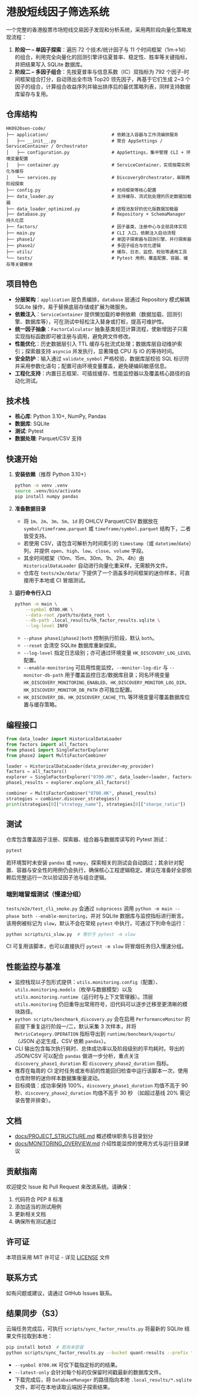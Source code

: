 # 港股短线因子筛选系统

一个完整的香港股票市场短线交易因子发现和分析系统，采用两阶段向量化策略发现流程：

1. **阶段一 – 单因子探索**：遍历 72 个技术/统计因子与 11 个时间框架（1m→1d）的组合，利用完全向量化的回测引擎评估夏普率、稳定性、胜率等关键指标，并把结果写入 SQLite 数据库。
2. **阶段二 – 多因子组合**：先按夏普率与信息系数（IC）双指标为 792 个因子-时间框架组合打分，自动筛出全市场 Top20 领先因子，再基于它们生成 2~3 个因子的组合，计算组合收益序列并输出排序后的最优策略列表，同样支持数据库留存与复用。

## 仓库结构

```
HK0920sen-code/
├── application/                        # 依赖注入容器与工作流编排服务
│   ├── __init__.py                     # 聚合 AppSettings / ServiceContainer / Orchestrator
│   ├── configuration.py                # AppSettings，集中管理 CLI + 环境变量配置
│   ├── container.py                    # ServiceContainer，实现按需实例化与缓存
│   └── services.py                     # DiscoveryOrchestrator，串联两阶段探索
├── config.py                           # 时间框架等核心配置
├── data_loader.py                      # 支持缓存、流式批处理的历史数据加载器
├── data_loader_optimized.py            # 进程池友好的优化版数据加载器
├── database.py                         # Repository + SchemaManager 持久化层
├── factors/                            # 因子基类、注册中心与全部具体实现
├── main.py                             # CLI 入口，依赖注入启动流程
├── phase1/                             # 单因子探索器与回测引擎、并行探索器
├── phase2/                             # 多因子组合与优化逻辑
├── utils/                              # 缓存、日志、监控、校验等通用工具
└── tests/                              # Pytest 用例，覆盖配置、容器、缓存等关键模块
```

## 项目特色

- **分层架构**：`application` 层负责编排，`database` 层通过 Repository 模式解耦 SQLite 操作，易于替换底层存储或扩展为微服务。
- **依赖注入**：`ServiceContainer` 提供懒加载的单例依赖（数据加载、回测引擎、数据库等），可在测试中轻松注入替身或打桩，提高可维护性。
- **统一因子抽象**：`FactorCalculator` 抽象基类规范计算流程，使新增因子只需实现指标函数即可被注册与调用，避免跨文件修改。
- **性能优化**：历史数据层引入 TTL 缓存与批流式处理；数据库层自动维护索引；探索器支持 `asyncio` 并发执行，显著降低 CPU 与 IO 的等待时间。
- **安全防护**：输入通过 `validate_symbol` 严格校验，数据库层校验 SQL 标识符并采用参数化语句；配置可由环境变量覆盖，避免硬编码敏感信息。
- **工程化支持**：内置日志框架、可插拔缓存、性能监控器以及覆盖核心路径的自动化测试。

## 技术栈

- **核心库**: Python 3.10+, NumPy, Pandas
- **数据库**: SQLite
- **测试**: Pytest
- **数据处理**: Parquet/CSV 支持

## 快速开始

1. **安装依赖**（推荐 Python 3.10+）
   ```bash
   python -m venv .venv
   source .venv/bin/activate
   pip install numpy pandas
   ```

2. **准备数据目录**
   - 将 `1m`、`2m`、`3m`、`5m`、`1d` 的 OHLCV Parquet/CSV 数据放在 `symbol/timeframe.parquet` 或 `timeframe/symbol.parquet` 结构下，二者皆受支持。
   - 若使用 CSV，请包含可解析为时间索引的 `timestamp`（或 `datetime`/`date`）列，并提供 `open`、`high`、`low`、`close`、`volume` 字段。
   - 其余时间框架（10m、15m、30m、1h、2h、4h）由 `HistoricalDataLoader` 自动进行向量化重采样，无需额外文件。
   - 仓库在 `tests/e2e/data/` 下提供了一个涵盖多时间框架的迷你样本，可直接用于本地或 CI 冒烟测试。

3. **运行命令行入口**
   ```bash
   python -m main \
       --symbol 0700.HK \
       --data-root /path/to/data_root \
       --db-path .local_results/hk_factor_results.sqlite \
       --log-level INFO
   ```
   - `--phase phase1|phase2|both` 控制执行阶段，默认 `both`。
   - `--reset` 会清空 SQLite 数据库重新探索。
   - `--log-level` 指定日志级别；亦可通过环境变量 `HK_DISCOVERY_LOG_LEVEL` 配置。
   - `--enable-monitoring` 可启用性能监控，`--monitor-log-dir` 与 `--monitor-db-path` 用于覆盖监控日志/数据库目录；同名环境变量 `HK_DISCOVERY_MONITORING_ENABLED`、`HK_DISCOVERY_MONITOR_LOG_DIR`、`HK_DISCOVERY_MONITOR_DB_PATH` 亦可独立配置。
   - `HK_DISCOVERY_DB`、`HK_DISCOVERY_CACHE_TTL` 等环境变量可覆盖数据库位置与缓存策略。

## 编程接口

```python
from data_loader import HistoricalDataLoader
from factors import all_factors
from phase1 import SingleFactorExplorer
from phase2 import MultiFactorCombiner

loader = HistoricalDataLoader(data_provider=my_provider)
factors = all_factors()
explorer = SingleFactorExplorer("0700.HK", data_loader=loader, factors=factors)
phase1_results = explorer.explore_all_factors()

combiner = MultiFactorCombiner("0700.HK", phase1_results)
strategies = combiner.discover_strategies()
print(strategies[0]["strategy_name"], strategies[0]["sharpe_ratio"])
```

## 测试

仓库包含覆盖因子注册、探索器、组合器与数据库读写的 Pytest 测试：

```bash
pytest
```

若环境暂时未安装 `pandas` 或 `numpy`，探索相关的测试会自动跳过；其余针对配置、容器与安全性的用例仍会执行，确保核心工程逻辑稳定。建议在准备好全部依赖后完整运行一次以验证因子池与组合逻辑。

### 端到端冒烟测试（慢速分组）

`tests/e2e/test_cli_smoke.py` 会通过 `subprocess` 调用 `python -m main --phase both --enable-monitoring`，并对 SQLite 数据库与监控指标进行断言。该用例被标记为 `slow`，默认不会在常规 `pytest` 中执行，可通过下列命令运行：

```bash
python scripts/ci_slow.py  # 等价于 pytest -m slow
```

CI 可复用该脚本，也可以直接执行 `pytest -m slow` 将冒烟任务归入慢速分组。

## 性能监控与基准

- 监控栈现以子包形式提供：`utils.monitoring.config`（配置）、`utils.monitoring.models`（枚举与数据模型）以及 `utils.monitoring.runtime`（运行时与上下文管理器）。顶层 `utils.monitoring` 仍旧重导出常用符号，旧代码可以逐步迁移至更清晰的模块路径。
- `python scripts/benchmark_discovery.py` 会在启用 `PerformanceMonitor` 的前提下重复运行阶段一/二，默认采集 3 次样本，并将
  `MetricCategory.OPERATION` 指标导出到 `runtime/benchmark/exports/`（JSON 必定生成，CSV 依赖 `pandas`）。
- CLI 输出包含每次执行耗时、总体成功率以及阶段级别的平均耗时。导出的 JSON/CSV 可以配合 `pandas` 做进一步分析，重点关注
  `discovery_phase1_duration` 和 `discovery_phase2_duration` 指标。
- 推荐在每周的 CI 定时任务或发布前的性能回归检查中运行该脚本一次，使用仓库附带的迷你样本数据集衡量波动。
- 目标阈值：成功率保持 100%，`discovery_phase1_duration` 均值不高于 90 秒、`discovery_phase2_duration` 均值不高于 30 秒
  （如超过基线 20% 需记录告警并排查）。

## 文档

- [docs/PROJECT_STRUCTURE.md](docs/PROJECT_STRUCTURE.md) 概述模块职责与目录划分
- [docs/MONITORING_OVERVIEW.md](docs/MONITORING_OVERVIEW.md) 介绍性能监控的使用方式与运行目录建议

## 贡献指南

欢迎提交 Issue 和 Pull Request 来改进系统。请确保：

1. 代码符合 PEP 8 标准
2. 添加适当的测试用例
3. 更新相关文档
4. 确保所有测试通过

## 许可证

本项目采用 MIT 许可证 - 详见 [LICENSE](LICENSE) 文件

## 联系方式

如有问题或建议，请通过 GitHub Issues 联系。

## 结果同步（S3）

云端任务完成后，可执行 `scripts/sync_factor_results.py` 将最新的 SQLite 结果文件拉取到本地：

```bash
pip install boto3  # 若尚未安装
python scripts/sync_factor_results.py --bucket quant-results --prefix factor_discovery/ --dest .local_results --latest-only
```

- `--symbol 0700.HK` 可仅下载指定标的的结果。
- `--latest-only` 会针对每个标的仅保留时间戳最新的数据库文件。
- 下载完成后，将 `DatabaseManager` 的路径指向本地 `.local_results/*.sqlite` 文件，即可在本地读取云端因子探索结果。

